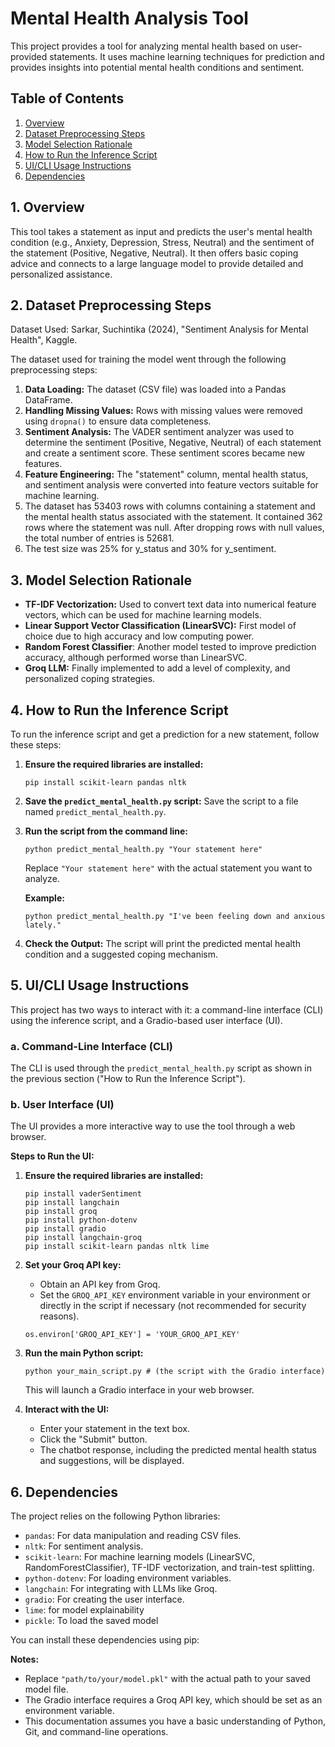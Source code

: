 # Mental Health Analysis Tool

This project provides a tool for analyzing mental health based on user-provided statements. It uses machine learning techniques for prediction and provides insights into potential mental health conditions and sentiment.

## Table of Contents

1.  [Overview](#overview)
2.  [Dataset Preprocessing Steps](#dataset-preprocessing-steps)
3.  [Model Selection Rationale](#model-selection-rationale)
4.  [How to Run the Inference Script](#how-to-run-the-inference-script)
5.  [UI/CLI Usage Instructions](#uicli-usage-instructions)
6.  [Dependencies](#dependencies)

## 1. Overview

This tool takes a statement as input and predicts the user's mental health condition (e.g., Anxiety, Depression, Stress, Neutral) and the sentiment of the statement (Positive, Negative, Neutral).  It then offers basic coping advice and connects to a large language model to provide detailed and personalized assistance.

## 2. Dataset Preprocessing Steps

Dataset Used: Sarkar, Suchintika (2024), "Sentiment Analysis for Mental Health", Kaggle.

The dataset used for training the model went through the following preprocessing steps:

1.  **Data Loading:** The dataset (CSV file) was loaded into a Pandas DataFrame.
2.  **Handling Missing Values:** Rows with missing values were removed using `dropna()` to ensure data completeness.
3.  **Sentiment Analysis:**  The VADER sentiment analyzer was used to determine the sentiment (Positive, Negative, Neutral) of each statement and create a sentiment score.  These sentiment scores became new features.
4.  **Feature Engineering:**  The "statement" column, mental health status, and sentiment analysis were converted into feature vectors suitable for machine learning.
5. The dataset has 53403 rows with columns containing a statement and the mental health status associated with the statement. It contained 362 rows where the statement was null. After dropping rows with null values, the total number of entries is 52681.
6. The test size was 25% for y_status and 30% for y_sentiment.


## 3. Model Selection Rationale

*   **TF-IDF Vectorization:** Used to convert text data into numerical feature vectors, which can be used for machine learning models.
*   **Linear Support Vector Classification (LinearSVC):** First model of choice due to high accuracy and low computing power.
*   **Random Forest Classifier**: Another model tested to improve prediction accuracy, although performed worse than LinearSVC.
*   **Groq LLM:** Finally implemented to add a level of complexity, and personalized coping strategies.

## 4. How to Run the Inference Script

To run the inference script and get a prediction for a new statement, follow these steps:

1.  **Ensure the required libraries are installed:**
    ```
    pip install scikit-learn pandas nltk
    ```
2.  **Save the `predict_mental_health.py` script:** Save the script to a file named `predict_mental_health.py`.
3.  **Run the script from the command line:**
    ```
    python predict_mental_health.py "Your statement here"
    ```
    Replace `"Your statement here"` with the actual statement you want to analyze.

    **Example:**
    ```
    python predict_mental_health.py "I've been feeling down and anxious lately."
    ```
4.  **Check the Output:** The script will print the predicted mental health condition and a suggested coping mechanism.

## 5. UI/CLI Usage Instructions

This project has two ways to interact with it: a command-line interface (CLI) using the inference script, and a Gradio-based user interface (UI).

### a. Command-Line Interface (CLI)

The CLI is used through the `predict_mental_health.py` script as shown in the previous section ("How to Run the Inference Script").


### b. User Interface (UI)

The UI provides a more interactive way to use the tool through a web browser.

**Steps to Run the UI:**

1.  **Ensure the required libraries are installed:**

    ```
    pip install vaderSentiment
    pip install langchain
    pip install groq
    pip install python-dotenv
    pip install gradio
    pip install langchain-groq
    pip install scikit-learn pandas nltk lime
    ```

2.  **Set your Groq API key:**

    *   Obtain an API key from Groq.
    *   Set the `GROQ_API_KEY` environment variable in your environment or directly in the script if necessary (not recommended for security reasons).
    ```
    os.environ['GROQ_API_KEY'] = 'YOUR_GROQ_API_KEY'
    ```
3.  **Run the main Python script:**
    ```
    python your_main_script.py # (the script with the Gradio interface)
    ```
    This will launch a Gradio interface in your web browser.

4.  **Interact with the UI:**
    *   Enter your statement in the text box.
    *   Click the "Submit" button.
    *   The chatbot response, including the predicted mental health status and suggestions, will be displayed.

## 6. Dependencies

The project relies on the following Python libraries:

*   `pandas`: For data manipulation and reading CSV files.
*   `nltk`: For sentiment analysis.
*   `scikit-learn`: For machine learning models (LinearSVC, RandomForestClassifier), TF-IDF vectorization, and train-test splitting.
*   `python-dotenv`: For loading environment variables.
*   `langchain`: For integrating with LLMs like Groq.
*   `gradio`: For creating the user interface.
*   `lime`: for model explainability
*   `pickle`: To load the saved model

You can install these dependencies using pip:


**Notes:**

*   Replace `"path/to/your/model.pkl"` with the actual path to your saved model file.
*   The Gradio interface requires a Groq API key, which should be set as an environment variable.
*   This documentation assumes you have a basic understanding of Python, Git, and command-line operations.


